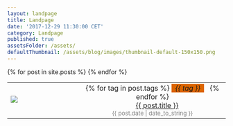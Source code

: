 ```yaml
---
layout: landpage
title: Landpage
date: '2017-12-29 11:30:00 CET'
category: Landpage
published: true
assetsFolder: /assets/
defaultThumbnail: /assets/blog/images/thumbnail-default-150x150.png
---
```


<table>
  {% for post in site.posts %}
    <tr>
      <td width="150px">
          <a href="{{ post.url | relative_url  }}" ><img style="float:left;" src="{{ post.thumbnail | default: page.defaultThumbnail }}"> </a>
      </td>
      <td>
        <center>
          {% for tag in post.tags %}
            <span style="background-color:#dd6600;font-style:italic;">&nbsp;&nbsp;{{ tag }}&nbsp;&nbsp;</span>&nbsp;&nbsp;
          {% endfor %}
          <br>
          <a href="{{ post.url | relative_url  }}">{{ post.title }}</a>
          <br>
          <small class="post-date" style="color:grey;">{{ post.date | date_to_string }}</small>
        </center>
      </td>
    </tr>
  {% endfor %}
</table>


<!--
<ul>
  {% for post in site.posts %}
    <li>
      <a href="{{ post.url | relative_url  }}">{{ post.title }}</a>
    </li>
  {% endfor %}
</ul>
-->

